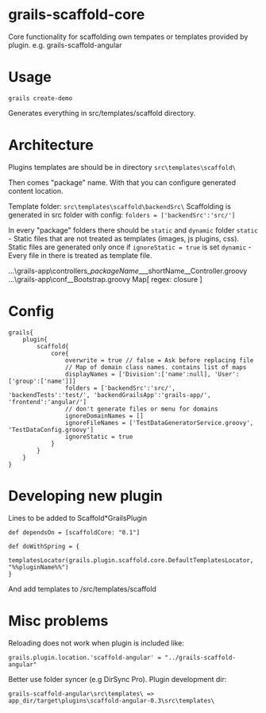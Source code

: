 # grails-scaffold-core

Core functionality for scaffolding own tempates or  templates provided by plugin. e.g. grails-scaffold-angular

# Usage

```grails create-demo```

Generates everything in src/templates/scaffold directory.

# Architecture
Plugins templates are should be in directory
```src\templates\scaffold\```

Then  comes "package" name. With that you can configure generated content location.

Template folder: ```src\templates\scaffold\backendSrc\```
Scaffolding is generated in src folder with config: ```folders = ['backendSrc':'src/']```

In every "package" folders there should be ```static``` and ```dynamic``` folder
```static``` - Static files that are not treated as templates (images, js plugins, css). Static files are generated only once if ```ignoreStatic = true``` is set
```dynamic``` - Every file in there is treated as template file.

...\grails-app\controllers\__packageName__\__shortName__Controller.groovy
...\grails-app\conf\__Bootstrap.groovy
Map[ regex: closure ]

# Config
```
grails{
    plugin{
        scaffold{
            core{
                overwrite = true // false = Ask before replacing file
                // Map of domain class names. contains list of maps
                displayNames = ['Division':['name':null], 'User':['group':['name']]]
                folders = ['backendSrc':'src/', 'backendTests':'test/', 'backendGrailsApp':'grails-app/', 'frontend':'angular/']
                // don't generate files or menu for domains
                ignoreDomainNames = []
                ignoreFileNames = ['TestDataGeneratorService.groovy', 'TestDataConfig.groovy']
                ignoreStatic = true
            }
        }
    }
}
```

# Developing new plugin
Lines to be added to Scaffold*GrailsPlugin
```
def dependsOn = [scaffoldCore: "0.1"]

def doWithSpring = {
    templatesLocator(grails.plugin.scaffold.core.DefaultTemplatesLocator, "%%pluginName%%")
}
```

And add templates to /src/templates/scaffold

# Misc problems
Reloading does not work when plugin is included like:
```
grails.plugin.location.'scaffold-angular' = "../grails-scaffold-angular"
```

Better use folder syncer (e.g DirSync Pro). Plugin development dir:

```grails-scaffold-angular\src\templates\ => app_dir/target\plugins\scaffold-angular-0.3\src\templates\```





